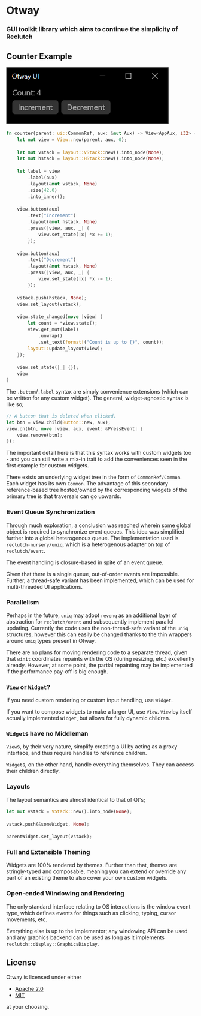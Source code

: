 # Otway

### GUI toolkit library which aims to continue the simplicity of Reclutch

## Counter Example

![Counter UI Screenshot](.media/counter.png)

```rust
fn counter(parent: ui::CommonRef, aux: &mut Aux) -> View<AppAux, i32> {
    let mut view = View::new(parent, aux, 0);

    let mut vstack = layout::VStack::new().into_node(None);
    let mut hstack = layout::HStack::new().into_node(None);

    let label = view
        .label(aux)
        .layout(&mut vstack, None)
        .size(42.0)
        .into_inner();

    view.button(aux)
        .text("Increment")
        .layout(&mut hstack, None)
        .press(|view, aux, _| {
            view.set_state(|x| *x += 1);
        });

    view.button(aux)
        .text("Decrement")
        .layout(&mut hstack, None)
        .press(|view, aux, _| {
            view.set_state(|x| *x -= 1);
        });

    vstack.push(hstack, None);
    view.set_layout(vstack);

    view.state_changed(move |view| {
        let count = *view.state();
        view.get_mut(label)
            .unwrap()
            .set_text(format!("Count is up to {}", count));
        layout::update_layout(view);
    });

    view.set_state(|_| {});
    view
}
```

The `.button`/`.label` syntax are simply convenience extensions (which can be written for any custom widget). The general, widget-agnostic syntax is like so;

```rust
// A button that is deleted when clicked.
let btn = view.child(Button::new, aux);
view.on(btn, move |view, aux, event: &PressEvent| {
    view.remove(btn);
});
```

The important detail here is that this syntax works with custom widgets too - and you can still write a mix-in trait to add the conveniences seen in the first example for custom widgets.

There exists an underlying widget tree in the form of `CommonRef/Common`. Each widget has its own `Common`. The advantage of this secondary reference-based tree hosted/owned by the corresponding widgets of the primary tree is that traversals can go upwards.

### Event Queue Synchronization

Through much exploration, a conclusion was reached wherein some global object is required to synchronize event queues. This idea was simplified further into a global heterogenous queue.
The implementation used is `reclutch-nursery/uniq`, which is a heterogenous adapter on top of `reclutch/event`.

The event handling is closure-based in spite of an event queue.

Given that there is a single queue, out-of-order events are impossible. Further, a thread-safe variant has been implemented, which can be used for multi-threaded UI applications.

### Parallelism

Perhaps in the future, `uniq` may adopt `revenq` as an additional layer of abstraction for `reclutch/event` and subsequently implement parallel updating. Currently the code uses the non-thread-safe variant of the `uniq` structures, however this can easily be changed thanks to the thin wrappers around `uniq` types present in Otway.

There are no plans for moving rendering code to a separate thread, given that `winit` coordinates repaints with the OS (during resizing, etc.) excellently already.
However, at some point, the partial repainting may be implemented if the performance pay-off is big enough.

### `View` or `Widget`?

If you need custom rendering or custom input handling, use `Widget`.

If you want to compose widgets to make a larger UI, use `View`. `View` by itself actually implemented `Widget`, but allows for fully dynamic children.

### `Widget`s have no Middleman

`View`s, by their very nature, simplify creating a UI by acting as a proxy interface, and thus require handles to reference children.

`Widget`s, on the other hand, handle everything themselves. They can access their children directly.

### Layouts

The layout semantics are almost identical to that of Qt's;

```rust
let mut vstack = VStack::new().into_node(None);

vstack.push(&someWidget, None);

parentWidget.set_layout(vstack);
```

### Full and Extensible Theming

Widgets are 100% rendered by themes. Further than that, themes are stringly-typed and composable, meaning you can extend or override any part of an existing theme to also cover your own custom widgets.

### Open-ended Windowing and Rendering

The only standard interface relating to OS interactions is the window event type, which defines events for things such as clicking, typing, cursor movements, etc.

Everything else is up to the implementor; any windowing API can be used and any graphics backend can be used as long as it implements `reclutch::display::GraphicsDisplay`.

## License

Otway is licensed under either

- [Apache 2.0](https://www.apache.org/licenses/LICENSE-2.0)
- [MIT](https://opensource.org/licenses/MIT)

at your choosing.
